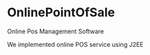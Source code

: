 OnlinePointOfSale
=================

Online Pos Management Software

We implemented online POS service using J2EE
